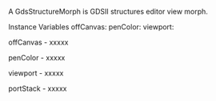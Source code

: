 A GdsStructureMorph is GDSII structures editor view morph.

Instance Variables
	offCanvas:		<FormCanvas>
	penColor:		<Color>
	viewport:		<GdsViewport>
			


offCanvas
	- xxxxx

penColor
	- xxxxx

viewport
	- xxxxx

portStack
	- xxxxx
